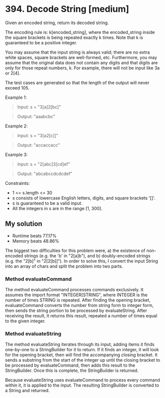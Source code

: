 # 394. Decode String [medium]

Given an encoded string, return its decoded string.

The encoding rule is: k[encoded_string], where the encoded_string inside the square brackets is being repeated exactly k times. Note that k is guaranteed to be a positive integer.

You may assume that the input string is always valid; there are no extra white spaces, square brackets are well-formed, etc. Furthermore, you may assume that the original data does not contain any digits and that digits are only for those repeat numbers, k. For example, there will not be input like 3a or 2[4].

The test cases are generated so that the length of the output will never exceed 105.

Example 1:
> Input: s = "3[a]2[bc]"

> Output: "aaabcbc"

Example 2:
> Input: s = "3[a2[c]]"

> Output: "accaccacc"

Example 3:
> Input: s = "2[abc]3[cd]ef"

> Output: "abcabccdcdcdef"
 
Constraints:
* 1 <= s.length <= 30
* s consists of lowercase English letters, digits, and square brackets '[]'.
* s is guaranteed to be a valid input.
* All the integers in s are in the range [1, 300].

## My solution
* Runtime beats 77.17%
* Memory beats 48.86%

The biggest two difficulties for this problem were, a) the existence of non-encoded strings (e.g. the 'b' in "2[a]b"), and b) doubly-encoded strings (e.g. the "2[b]" in "2[2[b]]"). In order to solve this, I convert the input String into an array of chars and split the problem into two parts.

### Method evaluateCommand
The method evaluateCommand processes commands exclusively. It assumes the import format "INTEGER[STRING", where INTEGER is the number of times STRING is repeated. After finding the opening bracket, evaluateCommand converts the number from string form to integer form, then sends the string portion to be processed by evaluateString. After receiving the result, it returns this result, repeated a number of times equal to the given integer.

### Method evaluateString
The method evaluateString iterates through its input, adding items it finds one-by-one to a StringBuilder for it to return. If it finds an
integer, it will look for the opening bracket, then will find the accompanying closing bracket. It sends a substring from the start of the integer up until the closing bracket to be processed by evaluateCommand, then adds this result to the StringBuilder. Once this is complete, the StringBuilder is returned.

Because evaluateString uses evaluateCommand to process every command within it, it is applied to the input. The resulting StringBuilder is converted to a String and returned.

